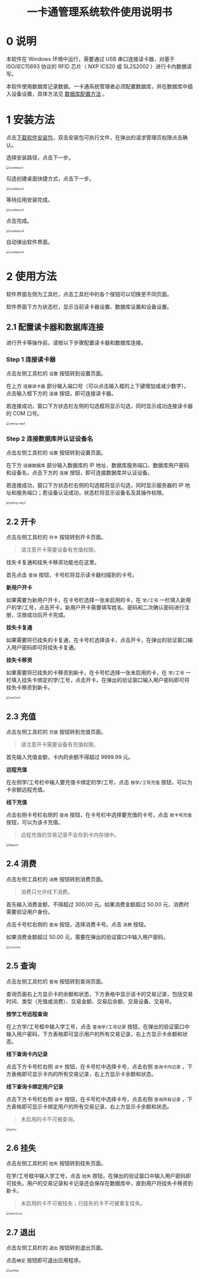 <h1><center>一卡通管理系统软件使用说明书</center></h1>

# 0 说明

本软件在 Windows 环境中运行，需要通过 USB 串口连接读卡器，对基于 ISO/IEC15693 协议的 RFID 芯片（ NXP ICS20 或 SL2S2002 ）进行卡内数据读写。

本软件使用数据库记录数据。一卡通系统管理者必须配置数据库，并在数据库中插入设备设置，具体方法见 [数据库配置方法](./database/README.md) 。



# 1 安装方法

点击[下载软件安装包](https://github.com/typingbugs/CardManageSystem/releases/download/v0.1.0/CardManageSystem-v0.1.0-setup-amd64.exe)，双击安装包可执行文件，在弹出的请求管理员权限点击确认。

选择安装路径，点击下一步。

<img src="doc\image\installation1.png" alt="installation1" style="zoom:50%;" />

勾选创建桌面快捷方式，点击下一步。

<img src="doc\image\installation2.png" alt="installation2" style="zoom:50%;" />

等待应用安装完成。

<img src="doc\image\installation3.png" alt="installation3" style="zoom:50%;" />

点击完成。

<img src="doc\image\installation4.png" alt="installation4" style="zoom:50%;" />

自动弹出软件界面。

<img src="doc\image\installation5.png" alt="installation5" style="zoom:50%;" />



# 2 使用方法

软件界面左侧为工具栏，点击工具栏中的各个按钮可以切换至不同页面。

软件界面下方为状态栏，显示当前读卡器设置、数据库设置和设备设置。 

## 2.1 配置读卡器和数据库连接

进行开卡等操作前，请按以下步骤配置读卡器和数据库连接。

### Step 1 连接读卡器

点击左侧工具栏的 `设置` 按钮转到设置页面。

在上方 `连接读卡器` 部分输入端口号（可以点击输入框的上下键增加或减少数字）。点击输入框下方的 `连接` 按钮，即可连接读卡器。

若连接成功，窗口下方状态栏左侧的勾选框将显示勾选，同时显示成功连接读卡器的 COM 口号。

<img src="doc\image\setting-step1.png" alt="setting-step1" style="zoom:50%;" />

### Step 2 连接数据库并认证设备名

点击左侧工具栏的 `设置` 按钮转到设置页面。

在下方 `连接数据库` 部分输入数据库的 IP 地址、数据库服务端口、数据库用户密码和设备名，点击下方的 `连接` 按钮，即可连接数据库并认证设备。

若连接成功，窗口下方状态栏右侧的勾选框将显示勾选，同时显示服务器的 IP 地址和服务端口；若设备认证成功，状态栏将显示设备名及其操作权限。

<img src="doc\image\setting-step2.png" alt="setting-step2" style="zoom:50%;" />

## 2.2 开卡

点击左侧工具栏的 `开卡` 按钮转到开卡页面。

> 请注意开卡需要设备有充值权限。

挂失卡复通和挂失卡移资功能也在这里。

首先点击 `查询` 按钮，卡号栏将显示读卡器扫描到的卡号。

**新用户开卡**

如果需要为新用户开卡，在卡号栏选择一张未启用的卡，在 `学/工号` 一栏填入新用户的学/工号，点击开卡。新用户开卡需要填写姓名、密码和二次确认密码进行注册，注册成功后开卡完成。

**挂失卡复通**

如果需要将已挂失的卡复通，在卡号栏选择该卡，点击开卡，在弹出的验证窗口输入用户密码即可将挂失卡复通。

**挂失卡移资**

如果需要将已挂失的卡移资到新卡，在卡号栏选择一张未启用的卡，在 `学/工号` 一栏填入挂失卡绑定的学/工号，点击开卡。在弹出的验证窗口输入用户密码即可将挂失卡移资到新卡。

<img src="doc\image\newCard.png" alt="newCard" style="zoom:50%;" />

## 2.3 充值

点击左侧工具栏的 `充值` 按钮转到充值页面。

> 请注意开卡需要设备有充值权限。

首先输入充值金额，卡内的余额不得超过 9999.99 元。

**远程充值**

在左侧学/工号栏中输入要充值卡绑定的学/工号，点击 `按学/工号充值` 按钮，可以为卡余额远程充值。

**线下充值**

点击右侧卡号栏右侧的 `查询` 按钮，在卡号栏中选择要充值的卡号，点击 `按卡号充值` 按钮，可以为该卡充值。

> 远程充值的交易记录不会存到卡内存储中。

<img src="doc\image\deposit.png" alt="deposit" style="zoom:50%;" />

## 2.4 消费

点击左侧工具栏的 `消费` 按钮转到消费页面。

> 消费只允许线下消费。

首先输入消费金额，不得超过 300.00 元。如果消费金额超过 50.00 元，消费时需要验证用户身份。

点击卡号栏右侧的 `查询` 按钮，选择消费卡号。点击 `消费` 按钮。

如果消费金额超过 50.00 元，需要在弹出的验证窗口中输入用户密码。

<img src="doc\image\consume.png" alt="consume" style="zoom:50%;" />

## 2.5 查询

点击左侧工具栏的 `查询` 按钮转到查询页面。

查询页面右上方显示卡的余额和状态，下方表格中显示该卡的交易记录，包括交易时间、类型（充值或消费）、交易金额、交易后余额、交易设备、交易号。

**按学工号远程查询**

在上方学/工号框中输入学工号，点击 `查询学/工号记录` 按钮，在弹出的验证窗口中输入用户密码，下方表格即可显示用户的所有交易记录，右上方显示卡余额和状态。

**线下查询卡内记录**

点击下方卡号栏右侧 `读卡` 按钮，在卡号栏中选择卡号，点击右侧 `查询卡内记录` ，下方表格即可显示卡内的所有交易记录，右上方显示卡余额和状态。

**线下查询卡绑定用户记录**

点击下方卡号栏右侧 `读卡` 按钮，在卡号栏中选择卡号，点击右侧 `查询所有记录` ，下方表格即可显示卡绑定用户的所有交易记录，右上方显示卡余额和状态。

> 未启用的卡不可被查询。

<img src="doc\image\query.png" alt="query" style="zoom: 50%;" />

## 2.6 挂失

点击左侧工具栏的 `挂失` 按钮转到挂失页面。

在学/工号框中输入学工号，点击 `挂失` 按钮，在弹出的验证窗口中输入用户密码即可挂失。用户的交易记录和卡记录还会保存在数据库中，直到用户将挂失卡移资到新卡。

> 未启用的卡不可被挂失；已挂失的卡不可被重复挂失。

<img src="doc\image\reportLoss.png" alt="reportLoss" style="zoom:50%;" />

## 2.7 退出

点击左侧工具栏的 `退出` 按钮转到退出页面。

点击`确定` 按钮即可退出应用程序。

<img src="doc\image\quitApp.png" alt="quitApp" style="zoom:50%;" />